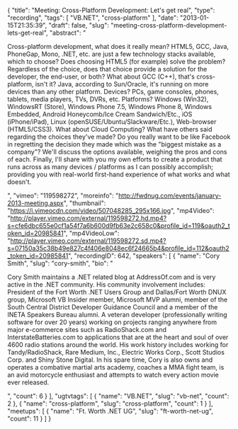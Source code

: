 {
  "title": "Meeting: Cross-Platform Development: Let's get real",
  "type": "recording",
  "tags": [
    "VB.NET",
    "cross-platform"
  ],
  "date": "2013-01-15T21:35:39",
  "draft": false,
  "slug": "meeting-cross-platform-development-lets-get-real",
  "abstract": "<p>Cross-platform development, what does it really mean?  HTML5, GCC, Java, PhoneGap, Mono, .NET, etc. are just a few technology stacks available, which to choose?  Does choosing HTML5 (for example) solve the problem?  Regardless of the choice, does that choice provide a solution for the developer, the end-user, or both?  What about GCC (C++), that's cross-platform, isn't it?  Java, according to Sun/Oracle, it's running on more devices than any other platform.  Devices?  PCs, game consoles, phones, tablets, media players, TVs, DVRs, etc. Platforms?  Windows (Win32), WindowsRT (Store), Windows Phone 7.5, Windows Phone 8, Windows Embedded, Android Honeycomb/Ice Cream Sandwich/Etc., iOS (iPhone/iPad), Linux (openSUSE/Ubuntu/Slackware/Etc.), Web-browser (HTML5/CSS3).  What about Cloud Computing?  What have others said regarding the choices they've made?  Do you really want to be like Facebook in regretting the decision they made which was the \"biggest mistake as a company\"?  We'll discuss the options available, weighing the pros and cons of each.  Finally, I'll share with you my own efforts to create a product that runs across as many devices / platforms as I can possibly accomplish; providing you with real-world first-hand experience of what works and what doesn't.</p>",
  "vimeo": "119598272",
  "moreinfo": "http://fwdnug.com/events/january-2013-meeting.aspx",
  "thumbnail": "https://i.vimeocdn.com/video/507048285_295x166.jpg",
  "mp4Video": "http://player.vimeo.com/external/119598272.hd.mp4?s=cfe6dbc655e0cf1a54f7a6b600d9fb63e2c658c0&profile_id=119&oauth2_token_id=20985841",
  "mp4VideoLow": "http://player.vimeo.com/external/119598272.sd.mp4?s=07150a35c38b49e827c4f406e8048ec6f24665b4&profile_id=112&oauth2_token_id=20985841",
  "recordingID": 642,
  "speakers": [
    {
      "name": "Cory Smith",
      "slug": "cory-smith",
      "bio": "<p>Cory Smith maintains a .NET related blog at AddressOf.com and is very active in the .NET community. His community involvement includes: President of the Fort Worth .NET Users Group and Dallas/Fort Worth DNUX group, Microsoft VB Insider member, Microsoft MVP alumni, member of the South Central District Developer Guidance Council and a member of the INETA Speakers Bureau alumni. A veteran developer (professionally writing software for over 20 years) working on projects ranging anywhere from major e-commerce sites such as RadioShack.com and InterstateBatteries.com to applications that are at the heart and soul of over 4600 radio stations around the world.  His work history includes working for Tandy/RadioShack, Rare Medium, Inc., Electric Works Corp., Scott Studios Corp. and Shiny Stone Digital. In his spare time, Cory is also owns and operates a combative martial arts academy, coaches a MMA fight team, is an avid motorcycle enthusiast and attempts to watch every action movie ever released.</p>",
      "count": 6
    }
  ],
  "ugtvtags": [
    {
      "name": "VB.NET",
      "slug": "vb-net",
      "count": 2
    },
    {
      "name": "cross-platform",
      "slug": "cross-platform",
      "count": 1
    }
  ],
  "meetups": [
    {
      "name": "Ft. Worth .NET UG",
      "slug": "ft-worth-net-ug",
      "count": 11
    }
  ]
}